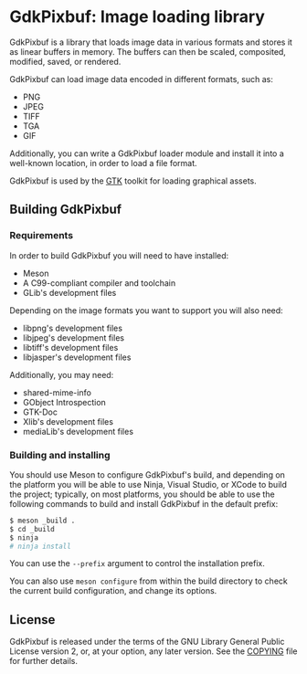GdkPixbuf: Image loading library
================================

GdkPixbuf is a library that loads image data in various formats and stores
it as linear buffers in memory. The buffers can then be scaled, composited,
modified, saved, or rendered.

GdkPixbuf can load image data encoded in different formats, such as:

 - PNG
 - JPEG
 - TIFF
 - TGA
 - GIF

Additionally, you can write a GdkPixbuf loader module and install it into
a well-known location, in order to load a file format.

GdkPixbuf is used by the [GTK](https://www.gtk.org) toolkit for loading
graphical assets.

## Building GdkPixbuf

### Requirements

In order to build GdkPixbuf you will need to have installed:

 - Meson
 - A C99-compliant compiler and toolchain
 - GLib's development files

Depending on the image formats you want to support you will also need:

 - libpng's development files
 - libjpeg's development files
 - libtiff's development files
 - libjasper's development files

Additionally, you may need:

 - shared-mime-info
 - GObject Introspection
 - GTK-Doc
 - Xlib's development files
 - mediaLib's development files

### Building and installing

You should use Meson to configure GdkPixbuf's build, and depending on the
platform you will be able to use Ninja, Visual Studio, or XCode to build
the project; typically, on most platforms, you should be able to use the
following commands to build and install GdkPixbuf in the default prefix:

```sh
$ meson _build .
$ cd _build
$ ninja
# ninja install
```

You can use the `--prefix` argument to control the installation prefix.

You can also use `meson configure` from within the build directory to
check the current build configuration, and change its options.

## License

GdkPixbuf is released under the terms of the GNU Library General Public
License version 2, or, at your option, any later version. See the
[COPYING](./COPYING) file for further details.

